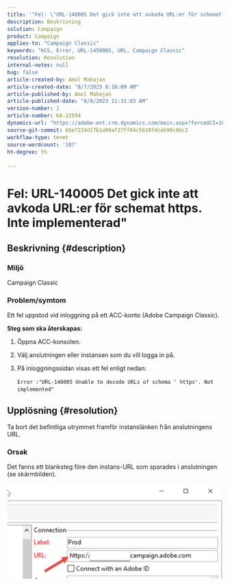 ```yaml
---
title: '"Fel: \"URL-140005 Det gick inte att avkoda URL:er för schemat https. Inte implementerad\"'
description: Beskrivning
solution: Campaign
product: Campaign
applies-to: "Campaign Classic"
keywords: "KCS, Error, URL-1450005, URL, Campaign Classic"
resolution: Resolution
internal-notes: null
bug: false
article-created-by: Amol Mahajan
article-created-date: "8/7/2023 8:16:09 AM"
article-published-by: Amol Mahajan
article-published-date: "8/8/2023 11:31:03 AM"
version-number: 1
article-number: KA-22594
dynamics-url: "https://adobe-ent.crm.dynamics.com/main.aspx?forceUCI=1&pagetype=entityrecord&etn=knowledgearticle&id=8df6b4a6-fa34-ee11-bdf4-6045bd006c82"
source-git-commit: 66e7224d17b1a90af27ff04c5b18fdceb90c9bc2
workflow-type: tm+mt
source-wordcount: '107'
ht-degree: 5%

---
```


# Fel: URL-140005 Det gick inte att avkoda URL:er för schemat https. Inte implementerad&quot;

## Beskrivning {#description}


### <b>Miljö</b>

Campaign Classic



### <b>Problem/symtom</b>

Ett fel uppstod vid inloggning på ett ACC-konto (Adobe Campaign Classic).



<b>Steg som ska återskapas:</b>

1. Öppna ACC-konsolen.


2. Välj anslutningen eller instansen som du vill logga in på.


3. På inloggningssidan visas ett fel enligt nedan:

   `Error :"URL-140005 Unable to decode URLs of schema ' https'. Not implemented"`



## Upplösning {#resolution}


Ta bort det befintliga utrymmet framför instanslänken från anslutningens URL.

### <b>Orsak</b>

Det fanns ett blanksteg före den instans-URL som sparades i anslutningen (se skärmbilden).

![](assets/9ee7e7a5-fc34-ee11-bdf4-6045bd006c82.png)
